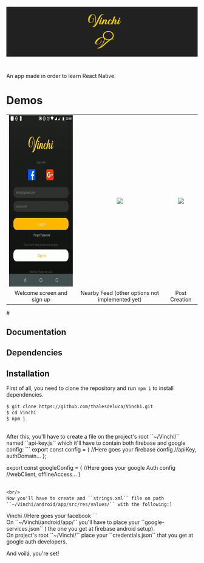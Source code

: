 ![](assets/banner1.png)
#
An app made in order to learn React Native.
# Demos
<table>
   <tr>
     <td align="center">
        <img src="assets/signup.gif" height="450"/>
      </td>
      <td align="center">
        <img src="assets/mainscreen.gif" height="450"/>
      </td>
      <td align="center">
        <img src="assets/createpost.gif" height="450"/>
      </td>
   </tr>
   <tr>
     <td align="center">
        Welcome screen and sign up 
      </td>
      <td align="center">
        Nearby Feed (other options not implemented yet)
      </td>
      <td align="center">
        Post Creation
      </td>
   </tr>
</table>
#

## Documentation

## Dependencies

## Installation
First of all, you need to clone the repository and run ``npm i`` to install dependencies.

```
$ git clone https://github.com/thalesdeluca/Vinchi.git
$ cd Vinchi
$ npm i
```

<br/>
After this, you'll have to create a file on the project's root ``~/Vinchi/`` named ``api-key.js`` which it'll have to contain both firebase and google config:
```
export const config = {
   //Here goes your firebase config
   //apiKey, authDomain...
};

export const googleConfig = {
   //Here goes your google Auth config
   //webClient, offlineAccess...
}
```

<br/>
Now you'll have to create and ``strings.xml`` file on path ``~/Vinchi/android/app/src/res/values/`` with the following:]

```
<?xml version="1.0" encoding="utf-8"?>
<resources>
  <string name="app_name">Vinchi</string>
  <string name="facebook_app_id">//Here goes your facebook </string>
</resources>
```

<br/>
On ``~/Vinchi/android/app/`` you'll have to place your ``google-services.json`` ( the one you get at firebase android setup).

<br/>
On project's root ``~/Vinchi/`` place your ``credentials.json`` that you get at google auth developers.
<br/>

And voilá, you're set!



##


